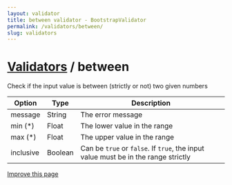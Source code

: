 ```yaml
---
layout: validator
title: between validator - BootstrapValidator
permalink: /validators/between/
slug: validators
---
```


# <a href="/validators/">Validators</a> / between

Check if the input value is between (strictly or not) two given numbers

Option    | Type    | Description
----------|---------|------------
message   | String  | The error message
min (*)   | Float   | The lower value in the range
max (*)   | Float   | The upper value in the range
inclusive | Boolean | Can be ```true``` or ```false```. If ```true```, the input value must be in the range strictly

<a href="https://github.com/nghuuphuoc/bootstrapvalidator/edit/gh-pages/validators/between.md" class="btn btn-info">Improve this page</a>